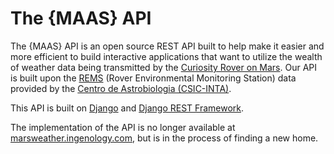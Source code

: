 # The {MAAS} API

The {MAAS} API is an open source REST API built to help make it easier and more efficient to build interactive applications that want to utilize the wealth of weather data being transmitted by the [Curiosity Rover on Mars][wikipedia]. Our API is built upon the [REMS][] (Rover Environmental Monitoring Station) data provided by the [Centro de Astrobiologia (CSIC-INTA)][csic].

This API is built on [Django][] and [Django REST Framework][rest].

The implementation of the API is no longer available at [marsweather.ingenology.com][api], but is in the process of finding a new home.


[wikipedia]: http://en.wikipedia.org/wiki/Curiosity_(rover)
[REMS]: http://cab.inta-csic.es/rems/index.html
[csic]: http://www.cab.inta.es/en/inicio
[django]: https://www.djangoproject.com
[rest]: http://django-rest-framework.org/
[api]: http://marsweather.ingenology.com
